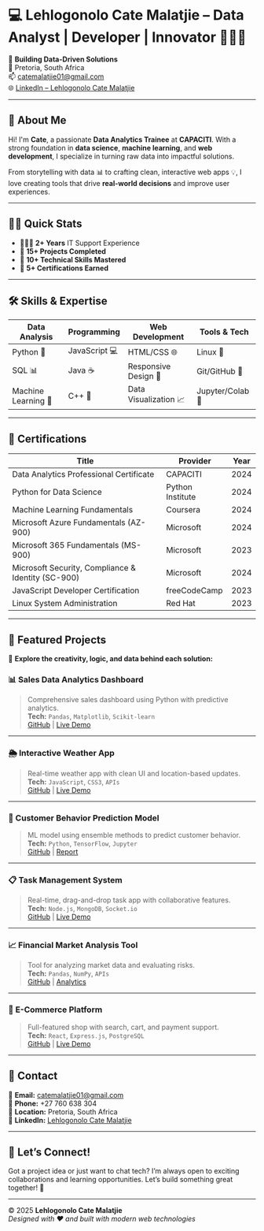 # 💻 Lehlogonolo Cate Malatjie – Data Analyst | Developer | Innovator 👩🏾‍💻

🚀 **Building Data-Driven Solutions**  
📍 Pretoria, South Africa  
📫 [catemalatjie01@gmail.com](mailto:catemalatjie01@gmail.com)  
🌐 [LinkedIn – Lehlogonolo Cate Malatjie](https://www.linkedin.com/in/lehlogonolo-cate-malatjie)

---

## 🧠 About Me

Hi! I'm **Cate**, a passionate **Data Analytics Trainee** at **CAPACITI**. With a strong foundation in **data science**, **machine learning**, and **web development**, I specialize in turning raw data into impactful solutions.  

From storytelling with data 📊 to crafting clean, interactive web apps 💡, I love creating tools that drive **real-world decisions** and improve user experiences.

---

## 💪🏾 Quick Stats

- 🧑🏽‍💻 **2+ Years** IT Support Experience  
- 🚀 **15+ Projects Completed**  
- 🧠 **10+ Technical Skills Mastered**  
- 🏅 **5+ Certifications Earned**

---

## 🛠️ Skills & Expertise

| Data Analysis | Programming | Web Development | Tools & Tech |
|---------------|-------------|------------------|--------------|
| Python 🐍     | JavaScript 💻 | HTML/CSS 🌐      | Linux 🐧     |
| SQL 📊        | Java ☕       | Responsive Design 📱 | Git/GitHub 🔧 |
| Machine Learning 🤖 | C++ 🔢 | Data Visualization 📈 | Jupyter/Colab 📓 |

---

## 📜 Certifications

| Title | Provider | Year |
|-------|----------|------|
| Data Analytics Professional Certificate | CAPACITI | 2024 |
| Python for Data Science | Python Institute | 2024 |
| Machine Learning Fundamentals | Coursera | 2024 |
| Microsoft Azure Fundamentals (AZ-900) | Microsoft | 2024 |
| Microsoft 365 Fundamentals (MS-900) | Microsoft | 2023 |
| Microsoft Security, Compliance & Identity (SC-900) | Microsoft | 2024 |
| JavaScript Developer Certification | freeCodeCamp | 2023 |
| Linux System Administration | Red Hat | 2023 |

---

## 💼 Featured Projects

🔎 **Explore the creativity, logic, and data behind each solution:**

### 📊 Sales Data Analytics Dashboard
> Comprehensive sales dashboard using Python with predictive analytics.  
**Tech:** `Pandas`, `Matplotlib`, `Scikit-learn`  
[GitHub](#) | [Live Demo](#)

---

### 🌦️ Interactive Weather App
> Real-time weather app with clean UI and location-based updates.  
**Tech:** `JavaScript`, `CSS3`, `APIs`  
[GitHub](#) | [Live Demo](#)

---

### 🧠 Customer Behavior Prediction Model
> ML model using ensemble methods to predict customer behavior.  
**Tech:** `Python`, `TensorFlow`, `Jupyter`  
[GitHub](#) | [Report](#)

---

### 📋 Task Management System
> Real-time, drag-and-drop task app with collaborative features.  
**Tech:** `Node.js`, `MongoDB`, `Socket.io`  
[GitHub](#) | [Live Demo](#)

---

### 📈 Financial Market Analysis Tool
> Tool for analyzing market data and evaluating risks.  
**Tech:** `Pandas`, `NumPy`, `APIs`  
[GitHub](#) | [Analytics](#)

---

### 🛒 E-Commerce Platform
> Full-featured shop with search, cart, and payment support.  
**Tech:** `React`, `Express.js`, `PostgreSQL`  
[GitHub](#) | [Live Demo](#)

---

## 📇 Contact

💌 **Email:** [catemalatjie01@gmail.com](mailto:catemalatjie01@gmail.com)  
📱 **Phone:** +27 760 638 304  
📍 **Location:** Pretoria, South Africa  
🔗 **LinkedIn:** [Lehlogonolo Cate Malatjie](https://www.linkedin.com/in/lehlogonolo-cate-malatjie)

---

## 🤝 Let’s Connect!

Got a project idea or just want to chat tech? I’m always open to exciting collaborations and learning opportunities. Let’s build something great together! 💬

---

© 2025 **Lehlogonolo Cate Malatjie**  
_Designed with ❤️ and built with modern web technologies_

